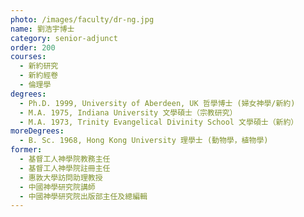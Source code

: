 ```yaml
---
photo: /images/faculty/dr-ng.jpg
name: 劉浩宇博士
category: senior-adjunct
order: 200
courses:
  - 新約研究
  - 新約經卷
  - 倫理學
degrees:
  - Ph.D. 1999, University of Aberdeen, UK 哲學博士 (婦女神學/新約)
  - M.A. 1975, Indiana University 文學碩士（宗教研究）
  - M.A. 1973, Trinity Evangelical Divinity School 文學碩士（新約）
moreDegrees:
  - B. Sc. 1968, Hong Kong University 理學士 (動物學，植物學)
former:
  - 基督工人神學院教務主任
  - 基督工人神學院註冊主任
  - 惠敦大學訪問助理教授
  - 中國神學研究院講師
  - 中國神學研究院出版部主任及總編輯
---
```

